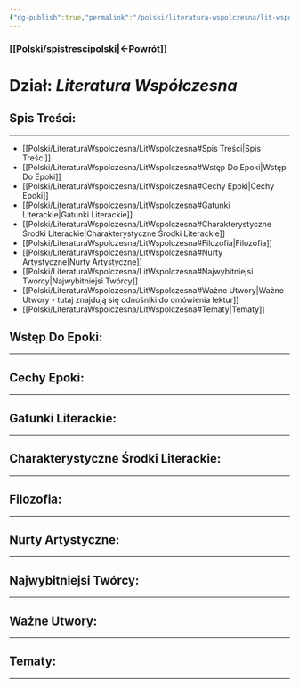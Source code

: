 ```yaml
---
{"dg-publish":true,"permalink":"/polski/literatura-wspolczesna/lit-wspolczesna/","tags":["Dzial"]}
---
```


### [[Polski/spistrescipolski\|←Powrót]]
# **Dział:** *Literatura Współczesna*

## Spis Treści:
---
- [[Polski/LiteraturaWspolczesna/LitWspolczesna#Spis Treści\|Spis Treści]]
- [[Polski/LiteraturaWspolczesna/LitWspolczesna#Wstęp Do Epoki\|Wstęp Do Epoki]]
- [[Polski/LiteraturaWspolczesna/LitWspolczesna#Cechy Epoki\|Cechy Epoki]]
- [[Polski/LiteraturaWspolczesna/LitWspolczesna#Gatunki Literackie\|Gatunki Literackie]]
- [[Polski/LiteraturaWspolczesna/LitWspolczesna#Charakterystyczne Środki Literackie\|Charakterystyczne Środki Literackie]]
- [[Polski/LiteraturaWspolczesna/LitWspolczesna#Filozofia\|Filozofia]]
- [[Polski/LiteraturaWspolczesna/LitWspolczesna#Nurty Artystyczne\|Nurty Artystyczne]]
- [[Polski/LiteraturaWspolczesna/LitWspolczesna#Najwybitniejsi Twórcy\|Najwybitniejsi Twórcy]]
- [[Polski/LiteraturaWspolczesna/LitWspolczesna#Ważne Utwory\|Ważne Utwory - tutaj znajdują się odnośniki do omówienia lektur]]
- [[Polski/LiteraturaWspolczesna/LitWspolczesna#Tematy\|Tematy]]
## Wstęp Do Epoki:
---

## Cechy Epoki:
---

## Gatunki Literackie:
---

## Charakterystyczne Środki Literackie:
---

## Filozofia:
---

## Nurty Artystyczne:
---

## Najwybitniejsi Twórcy:
---

## Ważne Utwory:
---

## Tematy:
---
